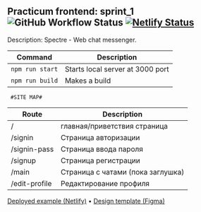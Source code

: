<!--https://github.com/err415/middle.messenger.praktikum.yandex-->

## Practicum frontend: sprint_1 ![GitHub Workflow Status](https://img.shields.io/github/actions/workflow/status/err415/middle.messenger.praktikum.yandex/tests.yml) [![Netlify Status](https://api.netlify.com/api/v1/badges/fdd7d98d-0b8e-4a26-a36c-87dfe5f27e61/deploy-status)](https://sprint-1--rococo-palmier-5ca163.netlify.app/)

Description: Spectre - Web chat messenger.

| Command | Description |
| --- | --- |
| `npm run start` | Starts local server at 3000 port |
| `npm run build` | Makes a build |

     #SITE MAP#
| Route | Description  |
| --- | --- |
|  /  | главная/приветствия страница |
|  /signin  | Страница авторизации |
|  /signin-pass  | Страница ввода пароля |
|  /signup  | Страница регистрации |
|  /main  | Страница с чатами (пока заглушка) |
|  /edit-profile  | Редактирование профиля |

[Deployed example (Netlify)](https://sprint-1--rococo-palmier-5ca163.netlify.app)
 • 
[Design template (Figma)](https://www.figma.com/file/EdoSUegESjsbXpGou9NNxg/Spectre?node-id=0%3A1&t=EwNsavKJJ63L8vEH-1)
